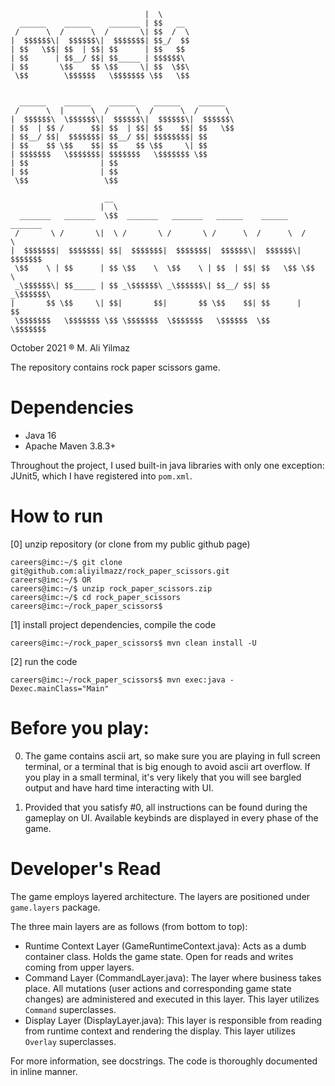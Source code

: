 ``````                               __       
                              |  \      
  ______    ______    _______ | $$   __ 
 /      \  /      \  /       \| $$  /  \
|  $$$$$$\|  $$$$$$\|  $$$$$$$| $$_/  $$
| $$   \$$| $$  | $$| $$      | $$   $$ 
| $$      | $$__/ $$| $$_____ | $$$$$$\ 
| $$       \$$    $$ \$$     \| $$  \$$\
 \$$        \$$$$$$   \$$$$$$$ \$$   \$$
                                        

  ______    ______    ______    ______    ______  
 /      \  |      \  /      \  /      \  /      \ 
|  $$$$$$\  \$$$$$$\|  $$$$$$\|  $$$$$$\|  $$$$$$\
| $$  | $$ /      $$| $$  | $$| $$    $$| $$   \$$
| $$__/ $$|  $$$$$$$| $$__/ $$| $$$$$$$$| $$      
| $$    $$ \$$    $$| $$    $$ \$$     \| $$      
| $$$$$$$   \$$$$$$$| $$$$$$$   \$$$$$$$ \$$      
| $$                | $$                          
| $$                | $$                          
 \$$                 \$$                          

                     __                                                   
                    |  \                                                  
  _______   _______  \$$  _______   _______   ______    ______    _______ 
 /       \ /       \|  \ /       \ /       \ /      \  /      \  /       \
|  $$$$$$$|  $$$$$$$| $$|  $$$$$$$|  $$$$$$$|  $$$$$$\|  $$$$$$\|  $$$$$$$
 \$$    \ | $$      | $$ \$$    \  \$$    \ | $$  | $$| $$   \$$ \$$    \ 
 _\$$$$$$\| $$_____ | $$ _\$$$$$$\ _\$$$$$$\| $$__/ $$| $$       _\$$$$$$\
|       $$ \$$     \| $$|       $$|       $$ \$$    $$| $$      |       $$
 \$$$$$$$   \$$$$$$$ \$$ \$$$$$$$  \$$$$$$$   \$$$$$$  \$$       \$$$$$$$                                

``````


October 2021 ®
M. Ali Yilmaz

The repository contains rock paper scissors game.



# Dependencies

* Java 16
* Apache Maven 3.8.3+ 

Throughout the project, I used built-in java libraries with only one exception: JUnit5, which I have registered into `pom.xml`.

# How to run


[0] unzip repository (or clone from my public github page)

```
careers@imc:~/$ git clone git@github.com:aliyilmazz/rock_paper_scissors.git
careers@imc:~/$ OR
careers@imc:~/$ unzip rock_paper_scissors.zip
careers@imc:~/$ cd rock_paper_scissors
careers@imc:~/rock_paper_scissors$
```


[1] install project dependencies, compile the code 

```
careers@imc:~/rock_paper_scissors$ mvn clean install -U
```

[2] run the code
```
careers@imc:~/rock_paper_scissors$ mvn exec:java -Dexec.mainClass="Main"
```



# Before you play:

0. The game contains ascii art, so make sure you are playing in full screen terminal, or a terminal that is big enough to avoid ascii art overflow.
If you play in a small terminal, it's very likely that you will see bargled output and have hard time interacting with UI.


1. Provided that you satisfy #0, all instructions can be found during the gameplay on UI. Available keybinds are displayed in every phase of the game.



# Developer's Read

The game employs layered architecture. The layers are positioned under `game.layers` package.

The three main layers are as follows (from bottom to top):
* Runtime Context Layer (GameRuntimeContext.java): Acts as a dumb container class. Holds the game state. Open for reads and writes coming from upper layers.
* Command Layer (CommandLayer.java): The layer where business takes place. All mutations (user actions and corresponding game state changes) are administered and executed in this layer. This layer utilizes `Command` superclasses. 
* Display Layer (DisplayLayer.java): This layer is responsible from reading from runtime context and rendering the display. This layer utilizes `Overlay` superclasses.  

For more information, see docstrings. The code is thoroughly documented in inline manner.